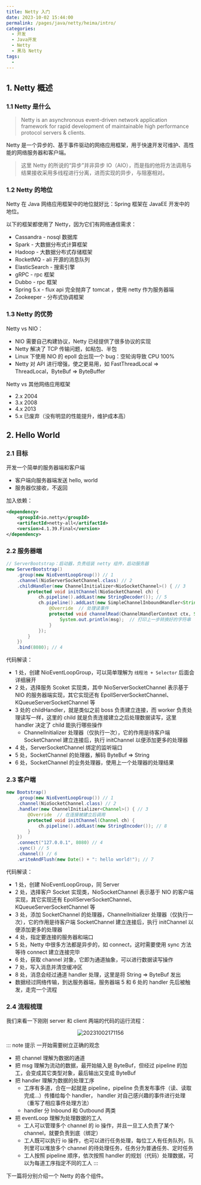 ```yaml
---
title: Netty 入门
date: 2023-10-02 15:44:00
permalink: /pages/java/netty/heima/intro/
categories:
  - 开发
  - Java开发
  - Netty
  - 黑马 Netty
tags:
  - 
---
```


## 1. Netty 概述

### 1.1 Netty 是什么

> Netty is an asynchronous event-driven network application framework
for rapid development of maintainable high performance protocol servers & clients.

Netty 是一个异步的、基于事件驱动的网络应用框架，用于快速开发可维护、高性能的网络服务器和客户端。

> 这里 Netty 的所说的“异步”并非异步 IO（AIO），而是指的他将方法调用与结果接收采用多线程进行分离，进而实现的异步，与阻塞相对。

### 1.2 Netty 的地位

Netty 在 Java 网络应用框架中的地位就好比：Spring 框架在 JavaEE 开发中的地位。

以下的框架都使用了 Netty，因为它们有网络通信需求：

- Cassandra - nosql 数据库
- Spark - 大数据分布式计算框架
- Hadoop - 大数据分布式存储框架
- RocketMQ - ali 开源的消息队列
- ElasticSearch - 搜索引擎
- gRPC - rpc 框架
- Dubbo - rpc 框架
- Spring 5.x - flux api 完全抛弃了 tomcat ，使用 netty 作为服务器端
- Zookeeper - 分布式协调框架

### 1.3 Netty 的优势

Netty vs NIO：

- NIO 需要自己构建协议，Netty 已经提供了很多协议的实现
- Netty 解决了 TCP 传输问题，如粘包、半包
- Linux 下使用 NIO 的 epoll 会出现一个 bug：空轮询导致 CPU 100%
- Netty 对 API 进行增强，使之更易用，如 FastThreadLocal => ThreadLocal，ByteBuf => ByteBuffer

Netty vs 其他网络应用框架

- 2.x 2004
- 3.x 2008
- 4.x 2013
- 5.x 已废弃（没有明显的性能提升，维护成本高）

## 2. Hello World

### 2.1 目标

开发一个简单的服务器端和客户端

- 客户端向服务器端发送 hello, world
- 服务器仅接收，不返回

加入依赖：

```xml
<dependency>
    <groupId>io.netty</groupId>
    <artifactId>netty-all</artifactId>
    <version>4.1.39.Final</version>
</dependency>
```

### 2.2 服务器端

```java
// ServerBootstrap：启动器，负责组装 netty 组件，启动服务器
new ServerBootstrap()
    .group(new NioEventLoopGroup()) // 1
    .channel(NioServerSocketChannel.class) // 2
    .childHandler(new ChannelInitializer<NioSocketChannel>() { // 3
        protected void initChannel(NioSocketChannel ch) {
            ch.pipeline().addLast(new StringDecoder()); // 5
            ch.pipeline().addLast(new SimpleChannelInboundHandler<String>() { // 6
                @Override  // 处理读事件
                protected void channelRead(ChannelHandlerContext ctx, String msg) {
                    System.out.println(msg);  // 打印上一步转换好的字符串
                }
            });
        }
    })
    .bind(8080); // 4
```

代码解读：

- 1 处，创建 NioEventLoopGroup，可以简单理解为 `线程池 + Selector` 后面会详细展开
- 2 处，选择服务 Scoket 实现类，其中 NioServerSocketChannel 表示基于 NIO 的服务器端实现，其它实现还有 EpollServerSocketChannel、KQueueServerSocketChannel 等
- 3 处的 childHandler，就是类似之前 boss 负责建立连接，而 worker 负责处理读写一样，这里的 child 就是负责连接建立之后处理数据读写，这里 handler 决定了 child 能执行哪些操作
  - ChannelInitializer 处理器（仅执行一次），它的作用是待客户端 SocketChannel 建立连接后，执行 initChannel 以便添加更多的处理器
- 4 处，ServerSocketChannel 绑定的监听端口
- 5 处，SocketChannel 的处理器，解码 ByteBuf => String
- 6 处，SocketChannel 的业务处理器，使用上一个处理器的处理结果

### 2.3 客户端

```java
new Bootstrap()
    .group(new NioEventLoopGroup()) // 1
    .channel(NioSocketChannel.class) // 2
    .handler(new ChannelInitializer<Channel>() { // 3
        @Override  // 在连接被建立后调用
        protected void initChannel(Channel ch) {
            ch.pipeline().addLast(new StringEncoder()); // 8
        }
    })
    .connect("127.0.0.1", 8080) // 4
    .sync() // 5
    .channel() // 6
    .writeAndFlush(new Date() + ": hello world!"); // 7
```

代码解读：

- 1 处，创建 NioEventLoopGroup，同 Server
- 2 处，选择客户 Socket 实现类，NioSocketChannel 表示基于 NIO 的客户端实现，其它实现还有 EpollServerSocketChannel、KQueueServerSocketChannel 等
- 3 处，添加 SocketChannel 的处理器，ChannelInitializer 处理器（仅执行一次），它的作用是待客户端 SocketChannel 建立连接后，执行 initChannel 以便添加更多的处理器
- 4 处，指定要连接的服务器和端口
- 5 处，Netty 中很多方法都是异步的，如 connect，这时需要使用 sync 方法等待 connect 建立连接完毕
- 6 处，获取 channel 对象，它即为通道抽象，可以进行数据读写操作
- 7 处，写入消息并清空缓冲区
- 8 处，消息会经过通道 handler 处理，这里是将 String => ByteBuf 发出
- 数据经过网络传输，到达服务器端，服务器端 5 和 6 处的 handler 先后被触发，走完一个流程

### 2.4 流程梳理

我们来看一下刚刚 server 和 client 两端的代码的运行流程：

<center><img src="https://notebook-img-1304596351.cos.ap-beijing.myqcloud.com/img/20231002171156.png" alt="20231002171156" style="zoom:100%;" /></center>

::: note 提示
一开始需要树立正确的观念

- 把 channel 理解为数据的通道
- 把 msg 理解为流动的数据，最开始输入是 ByteBuf，但经过 pipeline 的加工，会变成其它类型对象，最后输出又变成 ByteBuf
- 把 handler 理解为数据的处理工序
  - 工序有多道，合在一起就是 pipeline，pipeline 负责发布事件（读、读取完成...）传播给每个 handler， handler 对自己感兴趣的事件进行处理（重写了相应事件处理方法）
  - handler 分 Inbound 和 Outbound 两类
- 把 eventLoop 理解为处理数据的工人
  - 工人可以管理多个 channel 的 io 操作，并且一旦工人负责了某个 channel，就要负责到底（绑定）
  - 工人既可以执行 io 操作，也可以进行任务处理，每位工人有任务队列，队列里可以堆放多个 channel 的待处理任务，任务分为普通任务、定时任务
  - 工人按照 pipeline 顺序，依次按照 handler 的规划（代码）处理数据，可以为每道工序指定不同的工人
:::

下一篇将分别介绍一个 Netty 的各个组件。